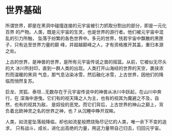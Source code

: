 # 世界基础

所谓世界，即是在黑洞中碰撞连接的元宇宙被引力抓取分割出的部分，即是一元化百界 的产物。人类，既是元宇宙的生灵，也是世界的游行者。他们被元宇宙中混乱的引力所触， 坠落于纷繁的各色世界中。多元的世界，恍若宇宙中飘散的黑匣子，只有达至世界力量的巅 峰，并超越巅峰之人，才有资格推开其盖，重归本源之处。&#x20;

上古的世界，是神兽的世界，是所有元宇宙传说之兽的摇篮。从前，它被似无尽头的大 冰川所封印，直到一群人类的出现。人类打开山海经的世界的天空，裹挟浓烈而温暖的黑洞 气息，那气息沾染冰雪，然后融化冰雪，上古世界，因他们的降临而悄然复苏。&#x20;

巨龙、灵狐、泰坦...无数存在于元宇宙传说中的神兽从冰川中跃起，在山川中奔行，在 深海中游曳。它们有的视天降之人为主，也有的视其为魔避之不及，自然，也有的视其为敌， 是奴役的恶党。而它们背后，上古世界的神山之巅上，背负着北欧神灵之名的世界之神，也 7 从沉睡中睁开双眸。&#x20;

人类，如流星坠落般降临，却也如流星般燃烧殆尽记忆的人类，唯一余下不变的追求， 只有战斗，成长，进化出高绝的力量，用这力量带自己归去，归回元宇宙。
